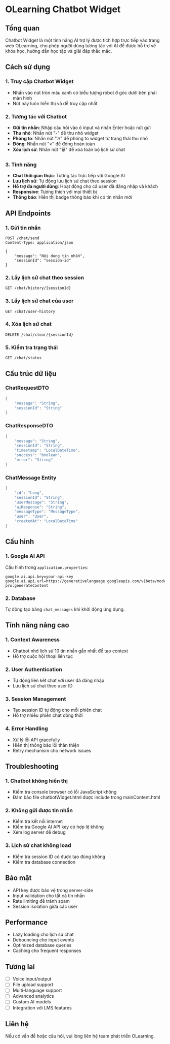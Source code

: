 # OLearning Chatbot Widget

## Tổng quan
Chatbot Widget là một tính năng AI trợ lý được tích hợp trực tiếp vào trang web OLearning, cho phép người dùng tương tác với AI để được hỗ trợ về khóa học, hướng dẫn học tập và giải đáp thắc mắc.

## Cách sử dụng

### 1. Truy cập Chatbot Widget
- Nhấn vào nút tròn màu xanh có biểu tượng robot ở góc dưới bên phải màn hình
- Nút này luôn hiển thị và dễ truy cập nhất

### 2. Tương tác với Chatbot
- **Gửi tin nhắn**: Nhập câu hỏi vào ô input và nhấn Enter hoặc nút gửi
- **Thu nhỏ**: Nhấn nút "-" để thu nhỏ widget
- **Phóng to**: Nhấn nút "↗" để phóng to widget từ trạng thái thu nhỏ
- **Đóng**: Nhấn nút "×" để đóng hoàn toàn
- **Xóa lịch sử**: Nhấn nút "🗑" để xóa toàn bộ lịch sử chat

### 3. Tính năng
- **Chat thời gian thực**: Tương tác trực tiếp với Google AI
- **Lưu lịch sử**: Tự động lưu lịch sử chat theo session
- **Hỗ trợ đa người dùng**: Hoạt động cho cả user đã đăng nhập và khách
- **Responsive**: Tương thích với mọi thiết bị
- **Thông báo**: Hiển thị badge thông báo khi có tin nhắn mới

## API Endpoints

### 1. Gửi tin nhắn
```
POST /chat/send
Content-Type: application/json

{
    "message": "Nội dung tin nhắn",
    "sessionId": "session-id"
}
```

### 2. Lấy lịch sử chat theo session
```
GET /chat/history/{sessionId}
```

### 3. Lấy lịch sử chat của user
```
GET /chat/user-history
```

### 4. Xóa lịch sử chat
```
DELETE /chat/clear/{sessionId}
```

### 5. Kiểm tra trạng thái
```
GET /chat/status
```

## Cấu trúc dữ liệu

### ChatRequestDTO
```java
{
    "message": "String",
    "sessionId": "String"
}
```

### ChatResponseDTO
```java
{
    "message": "String",
    "sessionId": "String", 
    "timestamp": "LocalDateTime",
    "success": "boolean",
    "error": "String"
}
```

### ChatMessage Entity
```java
{
    "id": "Long",
    "sessionId": "String",
    "userMessage": "String",
    "aiResponse": "String",
    "messageType": "MessageType",
    "user": "User",
    "createdAt": "LocalDateTime"
}
```

## Cấu hình

### 1. Google AI API
Cấu hình trong `application.properties`:
```properties
google.ai.api.key=your-api-key
google.ai.api.url=https://generativelanguage.googleapis.com/v1beta/models/gemini-pro:generateContent
```

### 2. Database
Tự động tạo bảng `chat_messages` khi khởi động ứng dụng.

## Tính năng nâng cao

### 1. Context Awareness
- Chatbot nhớ lịch sử 10 tin nhắn gần nhất để tạo context
- Hỗ trợ cuộc hội thoại liên tục

### 2. User Authentication
- Tự động liên kết chat với user đã đăng nhập
- Lưu lịch sử chat theo user ID

### 3. Session Management
- Tạo session ID tự động cho mỗi phiên chat
- Hỗ trợ nhiều phiên chat đồng thời

### 4. Error Handling
- Xử lý lỗi API gracefully
- Hiển thị thông báo lỗi thân thiện
- Retry mechanism cho network issues

## Troubleshooting

### 1. Chatbot không hiển thị
- Kiểm tra console browser có lỗi JavaScript không
- Đảm bảo file chatbotWidget.html được include trong mainContent.html

### 2. Không gửi được tin nhắn
- Kiểm tra kết nối internet
- Kiểm tra Google AI API key có hợp lệ không
- Xem log server để debug

### 3. Lịch sử chat không load
- Kiểm tra session ID có được tạo đúng không
- Kiểm tra database connection

## Bảo mật

- API key được bảo vệ trong server-side
- Input validation cho tất cả tin nhắn
- Rate limiting để tránh spam
- Session isolation giữa các user

## Performance

- Lazy loading cho lịch sử chat
- Debouncing cho input events
- Optimized database queries
- Caching cho frequent responses

## Tương lai

- [ ] Voice input/output
- [ ] File upload support
- [ ] Multi-language support
- [ ] Advanced analytics
- [ ] Custom AI models
- [ ] Integration với LMS features

## Liên hệ
Nếu có vấn đề hoặc câu hỏi, vui lòng liên hệ team phát triển OLearning. 